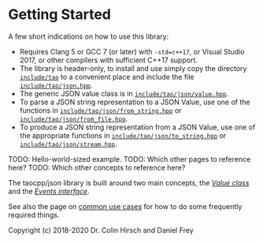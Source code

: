 # Getting Started

A few short indications on how to use this library:

* Requires Clang 5 or GCC 7 (or later) with `-std=c++17`, or Visual Studio 2017, or other compilers with sufficient C++17 support.
* The library is header-only, to install and use simply copy the directory [`include/tao`](include/tao) to a convenient place and include the file [`include/tao/json.hpp`](include/tao/json.hpp).
* The generic JSON value class is in [`include/tao/json/value.hpp`](include/tao/json/value.hpp).
* To parse a JSON string representation to a JSON Value, use one of the functions in [`include/tao/json/from_string.hpp`](include/tao/json/from_string.hpp) or [`include/tao/json/from_file.hpp`](include/tao/json/from_file.hpp).
* To produce a JSON string representation from a JSON Value, use one of the appropriate functions in [`include/tao/json/to_string.hpp`](include/tao/json/to_string.hpp) or [`include/tao/json/stream.hpp`](include/tao/json/stream.hpp).

TODO: Hello-world-sized example.
TODO: Which other pages to reference here?
TODO: Which other concepts to reference here?

The taocpp/json library is built around two main concepts, the [*Value class*](Value-Class.md) and the [*Events interface*](Events-Interface.md).

See also the page on [common use cases](Common-Use-Cases.md) for how to do some frequently required things.

Copyright (c) 2018-2020 Dr. Colin Hirsch and Daniel Frey
